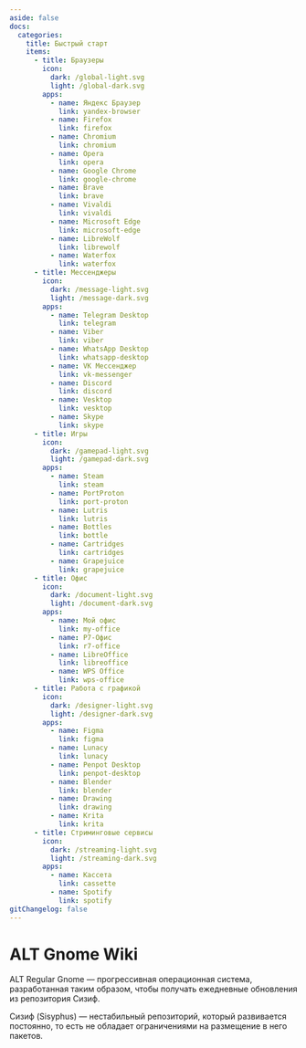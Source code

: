 ```yaml
---
aside: false
docs:
  categories:
    title: Быстрый старт
    items:
      - title: Браузеры
        icon:
          dark: /global-light.svg
          light: /global-dark.svg
        apps:
          - name: Яндекс Браузер
            link: yandex-browser
          - name: Firefox
            link: firefox
          - name: Chromium
            link: chromium
          - name: Opera
            link: opera
          - name: Google Chrome
            link: google-chrome
          - name: Brave
            link: brave
          - name: Vivaldi
            link: vivaldi
          - name: Microsoft Edge
            link: microsoft-edge
          - name: LibreWolf
            link: librewolf
          - name: Waterfox
            link: waterfox
      - title: Мессенджеры
        icon:
          dark: /message-light.svg
          light: /message-dark.svg
        apps:
          - name: Telegram Desktop
            link: telegram
          - name: Viber
            link: viber
          - name: WhatsApp Desktop
            link: whatsapp-desktop
          - name: VK Мессенджер
            link: vk-messenger
          - name: Discord
            link: discord
          - name: Vesktop
            link: vesktop
          - name: Skype
            link: skype
      - title: Игры
        icon:
          dark: /gamepad-light.svg
          light: /gamepad-dark.svg
        apps:
          - name: Steam
            link: steam
          - name: PortProton
            link: port-proton
          - name: Lutris
            link: lutris
          - name: Bottles
            link: bottle
          - name: Cartridges
            link: cartridges
          - name: Grapejuice
            link: grapejuice
      - title: Офис
        icon:
          dark: /document-light.svg
          light: /document-dark.svg
        apps:
          - name: Мой офис
            link: my-office
          - name: Р7-Офис
            link: r7-office
          - name: LibreOffice
            link: libreoffice
          - name: WPS Office
            link: wps-office
      - title: Работа с графикой
        icon:
          dark: /designer-light.svg
          light: /designer-dark.svg
        apps:
          - name: Figma
            link: figma
          - name: Lunacy
            link: lunacy
          - name: Penpot Desktop
            link: penpot-desktop
          - name: Blender
            link: blender
          - name: Drawing
            link: drawing
          - name: Krita
            link: krita
      - title: Стриминговые сервисы
        icon:
          dark: /streaming-light.svg
          light: /streaming-dark.svg
        apps:
          - name: Кассета
            link: cassette
          - name: Spotify
            link: spotify
gitChangelog: false
---
```


# ALT Gnome Wiki

ALT Regular Gnome — прогрессивная операционная система, разработанная таким образом, чтобы получать ежедневные обновления из репозитория Сизиф.

Сизиф (Sisyphus) — нестабильный репозиторий, который развивается постоянно, то есть не обладает ограничениями на размещение в него пакетов.

<AGWCategories />
